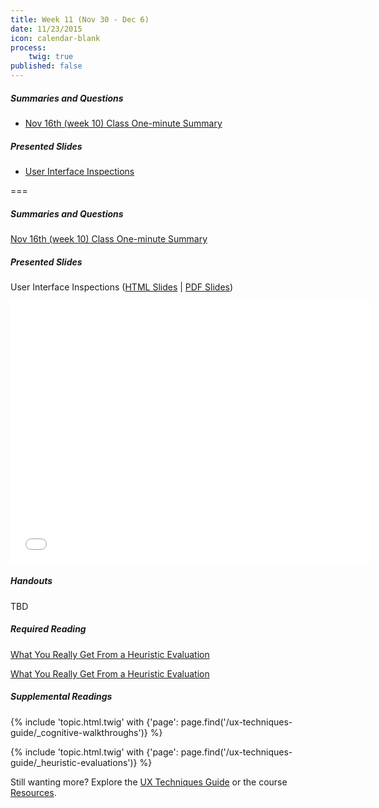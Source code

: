 ```yaml
---
title: Week 11 (Nov 30 - Dec 6)
date: 11/23/2015
icon: calendar-blank
process:
    twig: true
published: false
---
```


##### Summaries and Questions
*   [Nov 16th (week 10) Class One-minute Summary](https://canvas.sfu.ca/courses/22099/discussion_topics/382636)

##### Presented Slides
*   [User Interface Inspections](http://slides.com/paulhibbitts/cmpt-363-153-slides-in-progress#/)  

===

<style>iframe.embedly-card{float:left;}</style>
##### Summaries and Questions
[Nov 16th (week 10) Class One-minute Summary](https://canvas.sfu.ca/courses/22099/discussion_topics/382636)

##### Presented Slides  
User Interface Inspections ([HTML Slides](http://slides.com/paulhibbitts/cmpt-363-153-slides-in-progress#/) | [PDF Slides](http://1drv.ms/1TNqz4z))

<div class="row">
  <div class="col s10">
    <div class="video-container"><iframe src="//slides.com/paulhibbitts/cmpt-363-153-slides-in-progress/embed?style=light" width="576" height="420" scrolling="no" frameborder="0" webkitallowfullscreen mozallowfullscreen allowfullscreen></iframe></div>
    </div>
  </div>

##### Handouts  
TBD

##### Required Reading  
[What You Really Get From a Heuristic Evaluation](https://uxmag.com/articles/what-you-really-get-from-a-heuristic-evaluation)
<div class="row"> <div class="col s10">
  <a class="embedly-card" href="https://uxmag.com/articles/what-you-really-get-from-a-heuristic-evaluation">What You Really Get From a Heuristic Evaluation</a>
<script async src="//cdn.embedly.com/widgets/platform.js" charset="UTF-8"></script></div></div>

##### Supplemental Readings
{% include 'topic.html.twig' with {'page': page.find('/ux-techniques-guide/_cognitive-walkthroughs')} %}  

{% include 'topic.html.twig' with {'page': page.find('/ux-techniques-guide/_heuristic-evaluations')} %}  

Still wanting more? Explore the [UX Techniques Guide](../../ux-techniques-guide) or the course [Resources](../../resources).  
